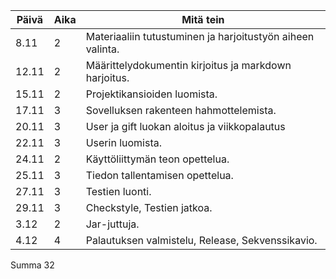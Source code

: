 Päivä  |Aika |Mitä tein
-------|------|---------
8.11 | 2 | Materiaaliin tutustuminen ja harjoitustyön aiheen valinta.
12.11  | 2 | Määrittelydokumentin kirjoitus ja markdown harjoitus.
15.11 | 2 | Projektikansioiden luomista.
17.11 | 3 | Sovelluksen rakenteen hahmottelemista.
20.11 | 3 | User ja gift luokan aloitus ja viikkopalautus
22.11 | 3 | Userin luomista.
24.11 | 2 | Käyttöliittymän teon opettelua.
25.11 | 3 | Tiedon tallentamisen opettelua.
27.11 | 3 | Testien luonti.
29.11 | 3 | Checkstyle, Testien jatkoa.
3.12  | 2 | Jar-juttuja.
4.12  | 4 | Palautuksen valmistelu, Release, Sekvenssikavio.

Summa 32

